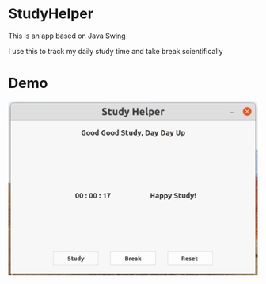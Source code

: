 # StudyHelper
This is an app based on Java Swing 

I use this to track my daily study time and take break scientifically 

# Demo

![demo](https://github.com/WeilanTao/StudyHelper/blob/main/src/demo/studyhelper.png)
